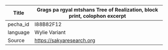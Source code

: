 |Title | Grags pa rgyal mtshans Tree of Realization, block print, colophon excerpt 
| --- | --- 
|pecha_id | I88B82F12
|language | Wylie Variant
|Source | https://sakyaresearch.org